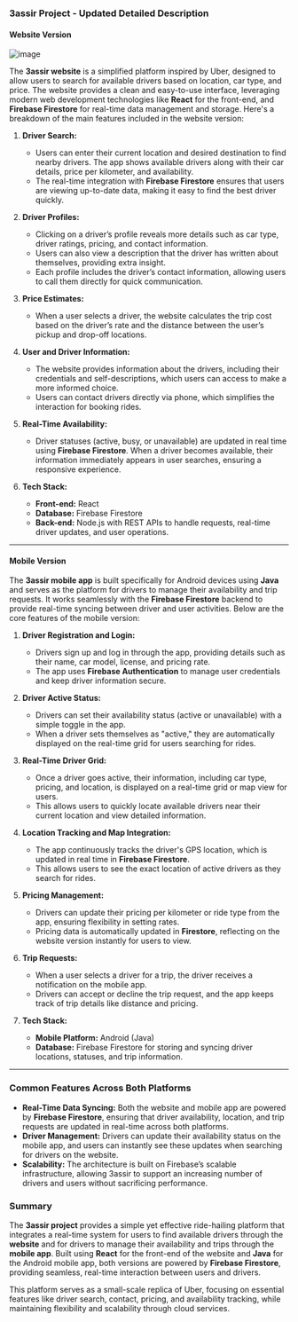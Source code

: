 ### 3assir Project - Updated Detailed Description

#### Website Version
![image](https://github.com/user-attachments/assets/dc92539b-c30b-40e2-a9a5-9ed34a4a1bb6)

The **3assir website** is a simplified platform inspired by Uber, designed to allow users to search for available drivers based on location, car type, and price. The website provides a clean and easy-to-use interface, leveraging modern web development technologies like **React** for the front-end, and **Firebase Firestore** for real-time data management and storage. Here's a breakdown of the main features included in the website version:

1. **Driver Search:**
   - Users can enter their current location and desired destination to find nearby drivers. The app shows available drivers along with their car details, price per kilometer, and availability.
   - The real-time integration with **Firebase Firestore** ensures that users are viewing up-to-date data, making it easy to find the best driver quickly.

2. **Driver Profiles:**
   - Clicking on a driver’s profile reveals more details such as car type, driver ratings, pricing, and contact information.
   - Users can also view a description that the driver has written about themselves, providing extra insight.
   - Each profile includes the driver’s contact information, allowing users to call them directly for quick communication.

3. **Price Estimates:**
   - When a user selects a driver, the website calculates the trip cost based on the driver’s rate and the distance between the user’s pickup and drop-off locations.

4. **User and Driver Information:**
   - The website provides information about the drivers, including their credentials and self-descriptions, which users can access to make a more informed choice.
   - Users can contact drivers directly via phone, which simplifies the interaction for booking rides.

5. **Real-Time Availability:**
   - Driver statuses (active, busy, or unavailable) are updated in real time using **Firebase Firestore**. When a driver becomes available, their information immediately appears in user searches, ensuring a responsive experience.

6. **Tech Stack:**
   - **Front-end:** React
   - **Database:** Firebase Firestore
   - **Back-end:** Node.js with REST APIs to handle requests, real-time driver updates, and user operations.

---

#### Mobile Version

The **3assir mobile app** is built specifically for Android devices using **Java** and serves as the platform for drivers to manage their availability and trip requests. It works seamlessly with the **Firebase Firestore** backend to provide real-time syncing between driver and user activities. Below are the core features of the mobile version:

1. **Driver Registration and Login:**
   - Drivers sign up and log in through the app, providing details such as their name, car model, license, and pricing rate.
   - The app uses **Firebase Authentication** to manage user credentials and keep driver information secure.

2. **Driver Active Status:**
   - Drivers can set their availability status (active or unavailable) with a simple toggle in the app.
   - When a driver sets themselves as "active," they are automatically displayed on the real-time grid for users searching for rides.

3. **Real-Time Driver Grid:**
   - Once a driver goes active, their information, including car type, pricing, and location, is displayed on a real-time grid or map view for users.
   - This allows users to quickly locate available drivers near their current location and view detailed information.

4. **Location Tracking and Map Integration:**
   - The app continuously tracks the driver's GPS location, which is updated in real time in **Firebase Firestore**.
   - This allows users to see the exact location of active drivers as they search for rides.

5. **Pricing Management:**
   - Drivers can update their pricing per kilometer or ride type from the app, ensuring flexibility in setting rates.
   - Pricing data is automatically updated in **Firestore**, reflecting on the website version instantly for users to view.

6. **Trip Requests:**
   - When a user selects a driver for a trip, the driver receives a notification on the mobile app. 
   - Drivers can accept or decline the trip request, and the app keeps track of trip details like distance and pricing.

7. **Tech Stack:**
   - **Mobile Platform:** Android (Java)
   - **Database:** Firebase Firestore for storing and syncing driver locations, statuses, and trip information.

---

### Common Features Across Both Platforms

- **Real-Time Data Syncing:** Both the website and mobile app are powered by **Firebase Firestore**, ensuring that driver availability, location, and trip requests are updated in real-time across both platforms.
- **Driver Management:** Drivers can update their availability status on the mobile app, and users can instantly see these updates when searching for drivers on the website.
- **Scalability:** The architecture is built on Firebase’s scalable infrastructure, allowing 3assir to support an increasing number of drivers and users without sacrificing performance.

### Summary

The **3assir project** provides a simple yet effective ride-hailing platform that integrates a real-time system for users to find available drivers through the **website** and for drivers to manage their availability and trips through the **mobile app**. Built using **React** for the front-end of the website and **Java** for the Android mobile app, both versions are powered by **Firebase Firestore**, providing seamless, real-time interaction between users and drivers.

This platform serves as a small-scale replica of Uber, focusing on essential features like driver search, contact, pricing, and availability tracking, while maintaining flexibility and scalability through cloud services.

